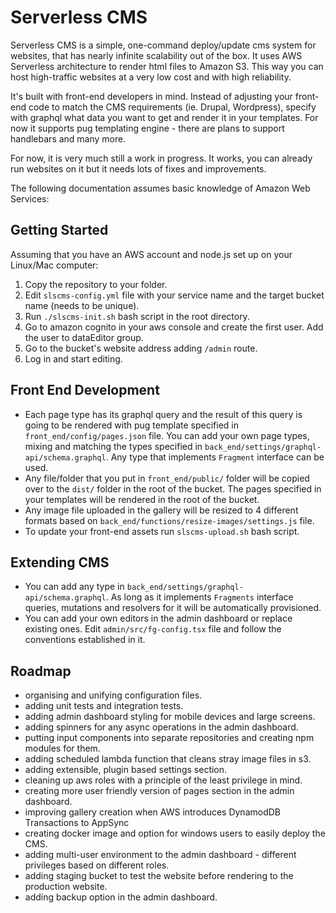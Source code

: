 # Serverless CMS
Serverless CMS is a simple, one-command deploy/update cms system for websites, that has nearly infinite scalability out of the box. It uses AWS Serverless architecture to render html files to Amazon S3. This way you can host high-traffic websites at a very low cost and with high reliability. 

It's built with front-end developers in mind. Instead of adjusting your front-end code to match the CMS requirements (ie. Drupal, Wordpress), specify with graphql what data you want to get and render it in your templates. For now it supports pug templating engine - there are plans to support handlebars and many more. 

For now, it is very much still a work in progress. It works, you can already run websites on it but it needs lots of fixes and improvements.

The following documentation assumes basic knowledge of Amazon Web Services:


## Getting Started
Assuming that you have an AWS account and node.js set up on your Linux/Mac computer:

1. Copy the repository to your folder.
2. Edit ```slscms-config.yml``` file with your service name and the target bucket name (needs to be unique).
3. Run ```./slscms-init.sh``` bash script in the root directory.
4. Go to amazon cognito in your aws console and create the first user. Add the user to dataEditor group. 
5. Go to the bucket's website address adding ```/admin``` route.
6. Log in and start editing.

## Front End Development
- Each page type has its graphql query and the result of this query is going to be rendered with pug template specified in ```front_end/config/pages.json``` file. You can add your own page types, mixing and matching the types specified in ```back_end/settings/graphql-api/schema.graphql```. Any type that implements ```Fragment``` interface can be used.
- Any file/folder that you put in ```front_end/public/``` folder will be copied over to the ```dist/``` folder in the root of the bucket. The pages specified in your templates will be rendered in the root of the bucket. 
- Any image file uploaded in the gallery will be resized to 4 different formats based on ```back_end/functions/resize-images/settings.js``` file.
- To update your front-end assets run ```slscms-upload.sh``` bash script. 

## Extending CMS
- You can add any type in ```back_end/settings/graphql-api/schema.graphql```. As long as it implements ```Fragments``` interface queries, mutations and resolvers for it will be automatically provisioned.
- You can add your own editors in the admin dashboard or replace existing ones. Edit ```admin/src/fg-config.tsx``` file and follow the conventions established in it. 

## Roadmap
- organising and unifying configuration files.
- adding unit tests and integration tests.
- adding admin dashboard styling for mobile devices and large screens.
- adding spinners for any async operations in the admin dashboard.
- putting input components into separate repositories and creating npm modules for them.
- adding scheduled lambda function that cleans stray image files in s3.
- adding extensible, plugin based settings section.
- cleaning up aws roles with a principle of the least privilege in mind. 
- creating more user friendly version of pages section in the admin dashboard. 
- improving gallery creation when AWS introduces DynamodDB Transactions to AppSync
- creating docker image and option for windows users to easily deploy the CMS.
- adding multi-user environment to the admin dashboard - different privileges based on different roles.
- adding staging bucket to test the website before rendering to the production website.
- adding backup option in the admin dashboard.
